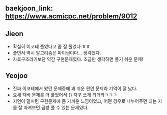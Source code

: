 baekjoon_link: https://www.acmicpc.net/problem/9012
---
## Jieon
- 확실히 이코테 풀었다고 좀 잘 풀었다 ㅎㅎ
- 풀면서 역시 알고리즘은 파이썬이다... 생각했다.
- 자료구조라기보단 약간 구현문제였다. 조금만 생각하면 풀기 쉬운 문제!

## Yeojoo
- 진짜 이코테에서 봤던 문제중에 꽤 쉬운 편인 문제라 기억이 잘 났다.
- 요새 자바 문제를 더 풀었어서 {} 자꾸 쓰게 되더라ㅋㅋㅋ
- 지언이 말처럼 구현문제에 좀 가까운 느낌이었고, 어떤 경우로 나누어주면 되는 지를 잘 따져보면 금방 풀 수 있는 문제였다.